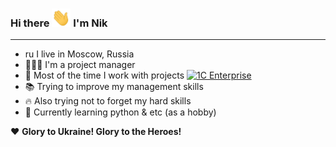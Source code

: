 ### Hi there <img src="https://raw.githubusercontent.com/vavilovnv/vavilovnv/master/wave.gif" width="30px"> I'm Nik 
___
- ru I live in Moscow, Russia
- 👨🏻‍💼 I'm a project manager 
- 🔨 Most of the time I work with projects [![1C Enterprise](https://img.shields.io/badge/-1C%20Enterprise-yellow)](https://1c-dn.com/) 
- 📚 Trying to improve my management skills
- 🔥 Also trying not to forget my hard skills
- 🐍 Currently learning python & etc (as a hobby)

❤️ **Glory to Ukraine! Glory to the Heroes!**

<!---
- 🤝 To contact [![Linkedin Badge](https://img.shields.io/badge/-vavilovnv-blue?style=flat-square&logo=Linkedin&logoColor=white&link=https://www.linkedin.com/in/vavilovnv/)](https://www.linkedin.com/in/vavilovnv/)


![Top Langs](https://github-readme-stats.vercel.app/api/top-langs/?username=vavilovnv&hide=TeX&layout=compact)
-->

